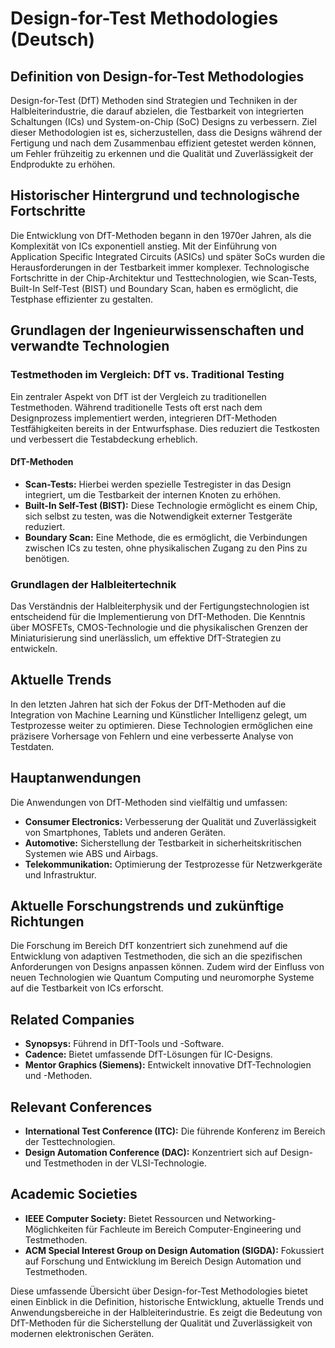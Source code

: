 # Design-for-Test Methodologies (Deutsch)

## Definition von Design-for-Test Methodologies

Design-for-Test (DfT) Methoden sind Strategien und Techniken in der Halbleiterindustrie, die darauf abzielen, die Testbarkeit von integrierten Schaltungen (ICs) und System-on-Chip (SoC) Designs zu verbessern. Ziel dieser Methodologien ist es, sicherzustellen, dass die Designs während der Fertigung und nach dem Zusammenbau effizient getestet werden können, um Fehler frühzeitig zu erkennen und die Qualität und Zuverlässigkeit der Endprodukte zu erhöhen.

## Historischer Hintergrund und technologische Fortschritte

Die Entwicklung von DfT-Methoden begann in den 1970er Jahren, als die Komplexität von ICs exponentiell anstieg. Mit der Einführung von Application Specific Integrated Circuits (ASICs) und später SoCs wurden die Herausforderungen in der Testbarkeit immer komplexer. Technologische Fortschritte in der Chip-Architektur und Testtechnologien, wie Scan-Tests, Built-In Self-Test (BIST) und Boundary Scan, haben es ermöglicht, die Testphase effizienter zu gestalten.

## Grundlagen der Ingenieurwissenschaften und verwandte Technologien

### Testmethoden im Vergleich: DfT vs. Traditional Testing

Ein zentraler Aspekt von DfT ist der Vergleich zu traditionellen Testmethoden. Während traditionelle Tests oft erst nach dem Designprozess implementiert werden, integrieren DfT-Methoden Testfähigkeiten bereits in der Entwurfsphase. Dies reduziert die Testkosten und verbessert die Testabdeckung erheblich.

#### DfT-Methoden

- **Scan-Tests:** Hierbei werden spezielle Testregister in das Design integriert, um die Testbarkeit der internen Knoten zu erhöhen.
- **Built-In Self-Test (BIST):** Diese Technologie ermöglicht es einem Chip, sich selbst zu testen, was die Notwendigkeit externer Testgeräte reduziert.
- **Boundary Scan:** Eine Methode, die es ermöglicht, die Verbindungen zwischen ICs zu testen, ohne physikalischen Zugang zu den Pins zu benötigen.

### Grundlagen der Halbleitertechnik

Das Verständnis der Halbleiterphysik und der Fertigungstechnologien ist entscheidend für die Implementierung von DfT-Methoden. Die Kenntnis über MOSFETs, CMOS-Technologie und die physikalischen Grenzen der Miniaturisierung sind unerlässlich, um effektive DfT-Strategien zu entwickeln.

## Aktuelle Trends

In den letzten Jahren hat sich der Fokus der DfT-Methoden auf die Integration von Machine Learning und Künstlicher Intelligenz gelegt, um Testprozesse weiter zu optimieren. Diese Technologien ermöglichen eine präzisere Vorhersage von Fehlern und eine verbesserte Analyse von Testdaten.

## Hauptanwendungen

Die Anwendungen von DfT-Methoden sind vielfältig und umfassen:

- **Consumer Electronics:** Verbesserung der Qualität und Zuverlässigkeit von Smartphones, Tablets und anderen Geräten.
- **Automotive:** Sicherstellung der Testbarkeit in sicherheitskritischen Systemen wie ABS und Airbags.
- **Telekommunikation:** Optimierung der Testprozesse für Netzwerkgeräte und Infrastruktur.

## Aktuelle Forschungstrends und zukünftige Richtungen

Die Forschung im Bereich DfT konzentriert sich zunehmend auf die Entwicklung von adaptiven Testmethoden, die sich an die spezifischen Anforderungen von Designs anpassen können. Zudem wird der Einfluss von neuen Technologien wie Quantum Computing und neuromorphe Systeme auf die Testbarkeit von ICs erforscht.

## Related Companies

- **Synopsys:** Führend in DfT-Tools und -Software.
- **Cadence:** Bietet umfassende DfT-Lösungen für IC-Designs.
- **Mentor Graphics (Siemens):** Entwickelt innovative DfT-Technologien und -Methoden.

## Relevant Conferences

- **International Test Conference (ITC):** Die führende Konferenz im Bereich der Testtechnologien.
- **Design Automation Conference (DAC):** Konzentriert sich auf Design- und Testmethoden in der VLSI-Technologie.

## Academic Societies

- **IEEE Computer Society:** Bietet Ressourcen und Networking-Möglichkeiten für Fachleute im Bereich Computer-Engineering und Testmethoden.
- **ACM Special Interest Group on Design Automation (SIGDA):** Fokussiert auf Forschung und Entwicklung im Bereich Design Automation und Testmethoden.

Diese umfassende Übersicht über Design-for-Test Methodologies bietet einen Einblick in die Definition, historische Entwicklung, aktuelle Trends und Anwendungsbereiche in der Halbleiterindustrie. Es zeigt die Bedeutung von DfT-Methoden für die Sicherstellung der Qualität und Zuverlässigkeit von modernen elektronischen Geräten.